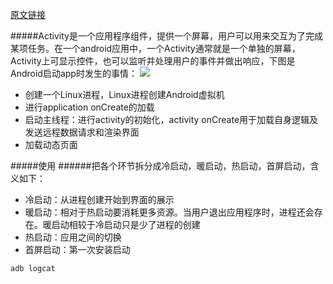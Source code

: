 [原文链接](https://mp.weixin.qq.com/s/jnD6SmORxnkVBromZEGzxg)

#####Activity是一个应用程序组件，提供一个屏幕，用户可以用来交互为了完成某项任务。在一个android应用中，一个Activity通常就是一个单独的屏幕，Activity上可显示控件，也可以监听并处理用户的事件并做出响应，下图是Android启动app时发生的事情：
![](https://mmbiz.qpic.cn/mmbiz_png/ervTCibwaujEicS5ibdrGfT8iaicGNPZ0UMSqvicH7kgmiaPW5riadbIzGv0rFwt3oby4xmtAfngZnMqZ1X4OsMEzt1pbg/640?wx_fmt=png&tp=webp&wxfrom=5&wx_lazy=1&wx_co=1)
- 创建一个Linux进程，Linux进程创建Android虚拟机
- 进行application onCreate的加载
- 启动主线程：进行activity的初始化，activity onCreate用于加载自身逻辑及发送远程数据请求和渲染界面
- 加载动态页面

#####使用
######把各个环节拆分成冷启动，暖启动，热启动，首屏启动，含义如下：
- 冷启动：从进程创建开始到界面的展示
- 暖启动：相对于热启动要消耗更多资源。当用户退出应用程序时，进程还会存在。暖启动相较于冷启动只是少了进程的创建
- 热启动：应用之间的切换
- 首屏启动：第一次安装启动

```
adb logcat
```
